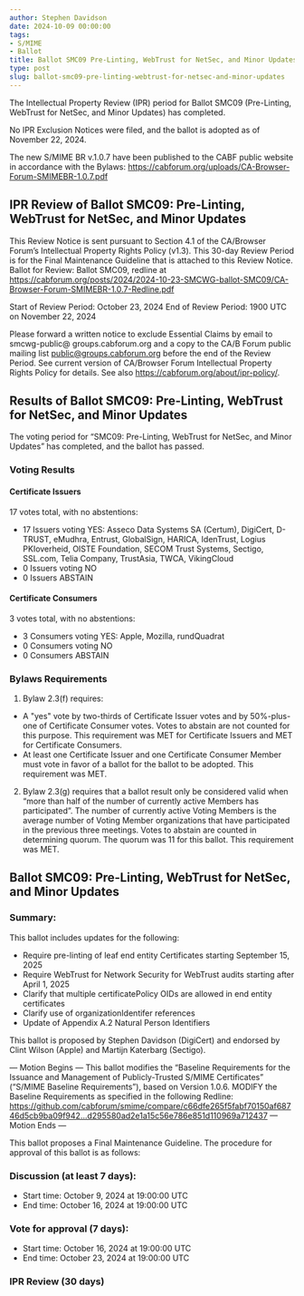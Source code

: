 ```yaml
---
author: Stephen Davidson
date: 2024-10-09 00:00:00
tags:
- S/MIME
- Ballot
title: Ballot SMC09 Pre-Linting, WebTrust for NetSec, and Minor Updates
type: post
slug: ballot-smc09-pre-linting-webtrust-for-netsec-and-minor-updates 
---
```


The Intellectual Property Review (IPR) period for Ballot SMC09 (Pre-Linting, WebTrust for NetSec, and Minor Updates) has completed. 

No IPR Exclusion Notices were filed, and the ballot is adopted as of November 22, 2024.

The new S/MIME BR v.1.0.7 have been published to the CABF public website in accordance with the Bylaws:  https://cabforum.org/uploads/CA-Browser-Forum-SMIMEBR-1.0.7.pdf


## IPR Review of Ballot SMC09: Pre-Linting, WebTrust for NetSec, and Minor Updates 

This Review Notice is sent pursuant to Section 4.1 of the CA/Browser Forum’s Intellectual Property Rights Policy (v1.3). This 30-day Review Period is for the Final Maintenance Guideline that is attached to this Review Notice.
Ballot for Review: Ballot SMC09, redline at https://cabforum.org/posts/2024/2024-10-23-SMCWG-ballot-SMC09/CA-Browser-Forum-SMIMEBR-1.0.7-Redline.pdf 

Start of Review Period: October 23, 2024
End of Review Period: 1900 UTC on November 22, 2024

Please forward a written notice to exclude Essential Claims by email to smcwg-public@ groups.cabforum.org and a copy to the CA/B Forum public mailing list public@groups.cabforum.org before the end of the Review Period.
See current version of CA/Browser Forum Intellectual Property Rights Policy for details. See also https://cabforum.org/about/ipr-policy/. 


## Results of Ballot SMC09: Pre-Linting, WebTrust for NetSec, and Minor Updates 

The voting period for “SMC09: Pre-Linting, WebTrust for NetSec, and Minor Updates” has completed, and the ballot has passed.

### Voting Results

#### Certificate Issuers

17 votes total, with no abstentions:
*	17 Issuers voting YES: Asseco Data Systems SA (Certum), DigiCert, D-TRUST, eMudhra, Entrust, GlobalSign, HARICA, IdenTrust, Logius PKIoverheid, OISTE Foundation, SECOM Trust Systems, Sectigo, SSL.com, Telia Company, TrustAsia, TWCA, VikingCloud
*	0 Issuers voting NO
*	0 Issuers ABSTAIN

#### Certificate Consumers

3 votes total, with no abstentions:
*	3 Consumers voting YES: Apple, Mozilla, rundQuadrat
*	0 Consumers voting NO
*	0 Consumers ABSTAIN

### Bylaws Requirements
1.	Bylaw 2.3(f) requires:
*	A "yes" vote by two-thirds of Certificate Issuer votes and by 50%-plus-one of Certificate Consumer votes. Votes to abstain are not counted for this purpose. This requirement was MET for Certificate Issuers and MET for Certificate Consumers.
*	At least one Certificate Issuer and one Certificate Consumer Member must vote in favor of a ballot for the ballot to be adopted. This requirement was MET.

2.	Bylaw 2.3(g) requires that a ballot result only be considered valid when “more than half of the number of currently active Members has participated”. The number of currently active Voting Members is the average number of Voting Member organizations that have participated in the previous three meetings. Votes to abstain are counted in determining quorum. The quorum was 11 for this ballot. This requirement was MET.

## Ballot SMC09: Pre-Linting, WebTrust for NetSec, and Minor Updates 

### Summary: 

This ballot includes updates for the following:
*	Require pre-linting of leaf end entity Certificates starting September 15, 2025
*	Require WebTrust for Network Security for WebTrust audits starting after April 1, 2025
*	Clarify that multiple certificatePolicy OIDs are allowed in end entity certificates
*	Clarify use of organizationIdentifer references
*	Update of Appendix A.2 Natural Person Identifiers

This ballot is proposed by Stephen Davidson (DigiCert) and endorsed by Clint Wilson (Apple) and Martijn Katerbarg (Sectigo).

— Motion Begins —
This ballot modifies the “Baseline Requirements for the Issuance and Management of Publicly-Trusted S/MIME Certificates” (“S/MIME Baseline Requirements”), based on Version 1.0.6.
MODIFY the Baseline Requirements as specified in the following Redline: https://github.com/cabforum/smime/compare/c66dfe265f5fabf70150af68746d5cb9ba09f942...d295580ad2e1a15c56e786e851d110969a712437 
— Motion Ends —

This ballot proposes a Final Maintenance Guideline. The procedure for approval of this ballot is as follows:

### Discussion (at least 7 days):

*	Start time: October 9, 2024 at 19:00:00 UTC
*	End time: October 16, 2024 at 19:00:00 UTC

### Vote for approval (7 days):

*	Start time: October 16, 2024 at 19:00:00 UTC
*	End time: October 23, 2024 at 19:00:00 UTC

### IPR Review (30 days)
